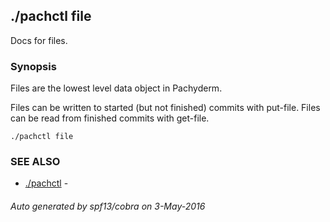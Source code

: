 ## ./pachctl file

Docs for files.

### Synopsis


Files are the lowest level data object in Pachyderm.

Files can be written to started (but not finished) commits with put-file.
Files can be read from finished commits with get-file.

```
./pachctl file
```

### SEE ALSO
* [./pachctl](./pachctl.md)	 - 

###### Auto generated by spf13/cobra on 3-May-2016
